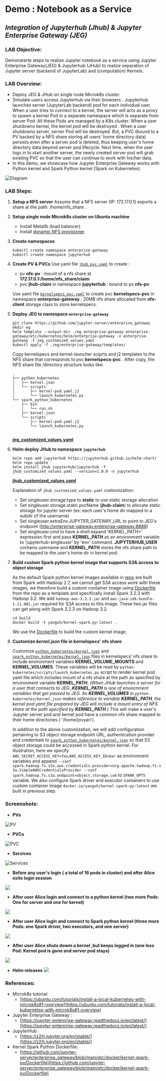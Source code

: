 # Demo : Notebook as a Service  
## _Integration of Jupyterhub (Jhub) & Jupyter Enterprise Gateway (JEG)_

### LAB Objective:
Demonstarte steps to realize Jupyter notebook as a service using Jupyter Enterprise Gateway(JEG) & Jupyterhub (JHub) to realize separation of Jupyter server (backend of JupyterLab) and (computation) Kernels.
### LAB Overview:
* Deploy JEG & JHub on single node Microk8s cluster.
* Simulate users access Jupyterhub via their browsers . Jupyterhub launches server (JupyterLab backend) pod for each individual user. When a user tries to connect to a kernel, the server will acts as a proxy to spawn a kernel Pod in a separate namespace which is separate from server Pod. All these Pods are managed by a K8s cluster. When a user shutdowns kernel, the kernel pod will be destroyed . When a user shutdowns server, server Pod will be destroyed. But, a PVC (bound to a PV backed by a NFS share storing all users' home directory data) persists even after a server pod is deleted, thus keeping user's home directory data beyond server pod lifecycle. Next time, when the user logs in to start another server, the newly created server pod will grab existing PVC so that the user can continue to work with his/her data.
* In this demo, we showcase how Jupyter Enterprise Gateway works with Python kernel and Spark Python kernel (Spark on Kubernetes).

![Diagram](pictures/diagram.png)
### LAB Steps:
1. **Setup a NFS server**
    Assume that a NFS server (IP: 172.17.0.1) exports a share at the path: /home/nfs_share .

1. **Setup single node Microk8s cluster on Ubuntu machine**
    - Install Metallb (load balancer)
    - Install [dynamic NFS provisioner](https://github.com/kubernetes-sigs/nfs-subdir-external-provisioner)
    
1. **Create namespaces**
    ```
    kubectl create namespace enterprise-gateway
    kubectl create namespace jupyterhub
    ```

1. **Create PV & PVCs**
    Use yaml file [`jhub_pvc.yaml`](jhub_pvc.yaml) to create  :
	  - pv **nfs-pv** : mount of a nfs share at **172.17.0.1:/home/nfs_share/claim**
	  - pvc **jhub-claim** in namespace **jupyterhub** : bound to pv **nfs-pv** 
	  

    Use yaml file [`kernelspecs_pvc.yaml`](kernelspecs_pvc.yaml)  to create pvc **kernelspecs-pvc** in namespace **enterprise-gateway** : 20MB nfs share allocated from **nfs-client** storage class to store kernelspecs.
    
        
1. **Deploy JEG to namespace `enterprise-gateway`**
    ```
    git clone https://github.com/jupyter-server/enterprise_gateway
    mkdir eg
    helm template --output-dir ./eg enterprise-gateway enterprise-gateway/etc/kubernetes/helm/enterprise-gateway -n enterprise-gateway -f jeg_customized_values.yaml
    kubectl apply -f ./eg/enterprise-gateway/templates/
    ```
    Copy kernelspecs and kernel-launcher sciprts and j2 templates to the NFS share that corresponds  to pvc **kernelspecs-pvc** . After copy, the NFS share file /directory structure looks like:

    ```
	.
	├── python_kubernetes
	│   ├── kernel.json
	│   └── scripts
	│       ├── kernel-pod.yaml.j2
	│       └── launch_kubernetes.py
	└── spark_python_kubernetes
	    ├── bin
	    │   └── run.sh
	    ├── kernel.json
	    └── scripts
	        ├── kernel-pod.yaml.j2
	        └── launch_kubernetes.py
			
    ```
        
    [**jeg_customized_values.yaml**](jeg_customized_values.yaml)


1. **Helm deploy JHub to namespace `jupyterhub`**  
    ```
    helm repo add jupyterhub https://jupyterhub.github.io/helm-chart/
    helm repo update
    helm install jhub jupyterhub/jupyterhub -f jhub_customized_values.yaml --version=2.0.0 -n jupyterhub 
    ```
    [**jhub_customized_values.yaml**](jhub_customized_values.yaml)
    
    Explanation of `jhub_customized_values.yaml` customization:
	  - Set singleuser.storage.type to **static** to use static storage allocation
	  - Set singleuser.storage.static.pvcName (**jhub-claim**) to allocate static storage for jupyter server (ex: each user's home dir mapped to a subdir of the username)
	  - Set singleuser.extraEnv.JUPYTER_GATEWAY_URL to point to JEG's endpoint (http://enterprise-gateway.enterprise-gateway:8888)
	  - Set singleuser.cmd to have a shell expand 'KERNEL_PATH=' expression first and pass **KERNEL_PATH** as an environment variable  to 'jupyterhub-singleuser' by 'env' command. **JUPYTERHUB_USER** contains username and **KERNEL_PATH** stores the nfs share path to be mapped to the user's home dir in kernel pod.

1. **Build custom Spark python kernel image that supports S3A access to object storage**

	As the default Spark python kernel images available in [repo](https://hub.docker.com/r/elyra/kernel-spark-py) are built from Spark with Hadoop 2.7, we cannot get S3A access work with these images, we therefore build a custom container image using [Dockerfile](https://github.com/jupyter-server/enterprise_gateway/blob/main/etc/docker/kernel-spark-py/Dockerfile) from the repo as a template and specifically install Spark 3.2.3 with Hadoop 3.2. We add `hadoop-aws-3.2.3.jar` and `aws-java-sdk-bundle-1.11.901.jar` required for S3A access to this image. These two jar files can get along with Spark 3.2.3 on Hadoop 3.2.
	
	```
	cd build
	docker build -t yangxh/kernel-spark.py:latest .
	```
 
	We use the [Dockerfile](build/Dockerfile) to build the custom kernel image.
	
1. **Customize _kernel.json_ file in kernelspecs' nfs share**

	Customize [`python_kubernetes/kernel.json`](python_kubernetes/kernel.json) and [`spark_python_kubernetes/kernel.json`](spark_python_kubernetes/kernel.json) files in kernelspecs' nfs share to include environment variables **KERNEL_VOLUME_MOUNTS** and **KERNEL_VOLUMES**. These variables will be read by `python-kubernetes/scripts/launch_kubernetes.py` script to render kernel pod yaml file which includes mount of a nfs share at the path as specified by environment variable **KERNEL_PATH**. 
	(_When JHub launches a server for a user that connects to JEG  ,**KERNEL_PATH** is one of enviornment variables that get passed to JEG. As **KERNEL_VOLUMES** in `python-kubernetes/kernel.json` makes reference to variable **KERNEL_PATH**, the kernel pod yaml file prepared by JEG will include a mount entry of NFS share at the path specified by **KERNEL_PATH**._) 
	This will make a user's Jupyter server pod  and kernel pod have a common nfs share mapped to their home directories ( '/home/jovyan').
	
    

	In addition to the above customization, we will add configuration pertaining to S3 object storage endpoint URL, authentication provider and credentials to [`spark_python_kubernetes/kernel.json`](spark_python_kubernetes/kernel.json) so that S3 object storage could be accessed in Spark python kernel. 
	For illustration, here we specify `AWS_SECRET_ACCESS_KEY=foo`,`AWS_ACCESS_KEY_ID=bar` as environment variables and append `--conf spark.hadoop.fs.s3a.aws.credentials.provider=org.apache.hadoop.fs.s3a.SimpleAWSCredentialsProvider --conf spark.hadoop.fs.s3a.endpoint=object.storage.com` to `SPARK_OPTS` variable.
	We also configure Spark driver and executor containers to use custom container image `docker.io/yangxh/kernel-spark-py:latest` we built in previous step.
    
    
### Screenshots:
- **PVs**

![PV](./pictures/pv.png)

- **PVCs**

![PVC](./pictures/pvc.png)

- **Services**

![Services](./pictures/services.png)

- **Before any user's login ( a total of 16 pods in cluster) and after Alice exits login session**

![](./pictures/ns_pods_before.png)

- **After user Alice login and connect to a python kernel (two more Pods: One for server and one for kernel)**

![](./pictures/ns_pod_after.png)

- **After user Alice login and connect to Spark python kernel (three more Pods: one Spark driver, two executors, and one server)**

![](./pictures/spark_all_pods.png)

- **After user Alice shuts dowm a kernel ,but keeps logged in (one less Pod: Kernel pod is gone and server pod stays)**

![](./pictures/ns_pod_after_kernel_shutdown.png)

- **Helm releases**
![](./pictures/helm.png)

### References:    
+ Microk8s tutorial: 
    + [https://ubuntu.com/tutorials/install-a-local-kubernetes-with-microk8s#1-overview](https://ubuntu.com/tutorials/install-a-local-kubernetes-with-microk8s#1-overview)
+ Jupyter Enterprise Gateway :
    + [https://jupyter-enterprise-gateway.readthedocs.io/en/latest/](https://jupyter-enterprise-gateway.readthedocs.io/en/latest/)
+ JupyterHub : 
    + [https://z2jh.jupyter.org/en/stable/](https://z2jh.jupyter.org/en/stable/)
+ Kernel Spark Python Dockerfile:
    + [https://github.com/jupyter-server/enterprise_gateway/blob/main/etc/docker/kernel-spark-py/Dockerfile](https://github.com/jupyter-server/enterprise_gateway/blob/main/etc/docker/kernel-spark-py/Dockerfile)
